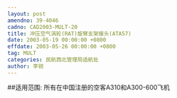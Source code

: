 ```yaml
---
layout: post
amendno: 39-4046
cadno: CAD2003-MULT-20
title: 冲压空气涡轮(RAT)旋臂支架接头(ATA57)
date: 2003-05-19 00:00:00 +0800
effdate: 2003-05-26 00:00:00 +0800
tag: MULT
categories: 民航西北管理局适航处
author: 李锐
---
```


##适用范围:
所有在中国注册的空客A310和A300-600飞机


